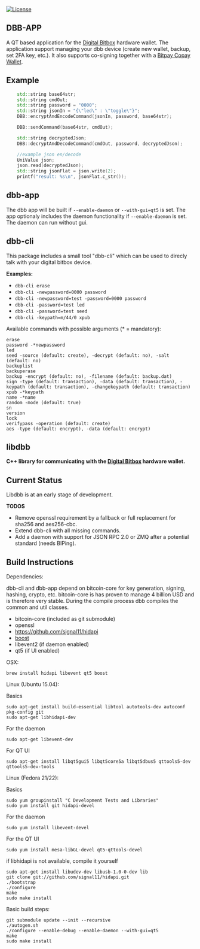 [![License](http://img.shields.io/:License-MIT-yellow.svg)](LICENSE)


## DBB-APP
A QT based application for the [Digital Bitbox](https://digitalbitbox.com) hardware wallet. The application support managing your dbb device (create new wallet, backup, set 2FA key, etc.). It also supports co-signing together with a [Bitpay Copay Wallet](http://copay.io).

## Example

```cpp
    std::string base64str;
    std::string cmdOut;
    std::string password = "0000";
    std::string jsonIn = "{\"led\" : \"toggle\"}";
    DBB::encryptAndEncodeCommand(jsonIn, password, base64str);

    DBB::sendCommand(base64str, cmdOut);

    std::string decryptedJson;
    DBB::decryptAndDecodeCommand(cmdOut, password, decryptedJson);

    //example json en/decode
    UniValue json;
    json.read(decryptedJson);
    std::string jsonFlat = json.write(2);
    printf("result: %s\n", jsonFlat.c_str());
```


## dbb-app
The dbb app will be built if `--enable-daemon` or `--with-gui=qt5` is set. The app optionaly includes the daemon functionality if `--enable-daemon` is set. The daemon can run without gui.


## dbb-cli
This package includes a small tool "dbb-cli" which can be used to direcly talk with your digital bitbox device.


**Examples:**

* `dbb-cli erase`
* `dbb-cli -newpassword=0000 password`
* `dbb-cli -newpassword=test -password=0000 password`
* `dbb-cli -password=test led`
* `dbb-cli -password=test seed`
* `dbb-cli -keypath=m/44/0 xpub`

Available commands with possible arguments (* = mandatory):

```
erase
password -*newpassword
led
seed -source (default: create), -decrypt (default: no), -salt (default: no)
backuplist
backuperase
backup -encrypt (default: no), -filename (default: backup.dat)
sign -type (default: transaction), -data (default: transaction), -keypath (default: transaction), -changekeypath (default: transaction)
xpub -*keypath
name -*name
random -mode (default: true)
sn
version
lock
verifypass -operation (default: create)
aes -type (default: encrypt), -data (default: encrypt)
```
## libdbb
**C++ library for communicating with the [Digital Bitbox](https://digitalbitbox.com) hardware wallet.**

## Current Status
Libdbb is at an early stage of development.

**TODOS**

- Remove openssl requirement by a fallback or full replacement for sha256 and aes256-cbc.
- Extend dbb-cli with all missing commands.
- Add a daemon with support for JSON RPC 2.0 or ZMQ after a potential standard (needs BIPing).

## Build Instructions
Dependencies:

dbb-cli and dbb-app depend on bitcoin-core for key generation, signing, hashing, crypto, etc.
bitcoin-core is has proven to manage 4 billion USD and is therefore very stable.
During the compile process dbb compiles the common and util classes.

- bitcoin-core (included as git submodule)
- openssl
- https://github.com/signal11/hidapi
- [boost](http://www.boost.org/)
- libevent2 (if daemon enabled)
- qt5 (if UI enabled)

OSX:

    brew install hidapi libevent qt5 boost

Linux (Ubuntu 15.04):

Basics

    sudo apt-get install build-essential libtool autotools-dev autoconf pkg-config git
    sudo apt-get libhidapi-dev

For the daemon

    sudo apt-get libevent-dev

For QT UI

    sudo apt-get install libqt5gui5 libqt5core5a libqt5dbus5 qttools5-dev qttools5-dev-tools


Linux (Fedora 21/22):

Basics

    sudo yum groupinstall "C Development Tests and Libraries"
    sudo yum install git hidapi-devel

For the daemon

    sudo yum install libevent-devel

For the QT UI

    sudo yum install mesa-libGL-devel qt5-qttools-devel



if libhidapi is not available, compile it yourself

    sudo apt-get install libudev-dev libusb-1.0-0-dev lib
    git clone git://github.com/signal11/hidapi.git
    ./bootstrap
    ./configure
    make
    sudo make install



Basic build steps:

    git submodule update --init --recursive
    ./autogen.sh
    ./configure --enable-debug --enable-daemon --with-gui=qt5
    make
    sudo make install
